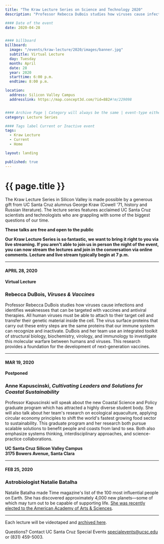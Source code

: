 ```yaml
---
title: "The Kraw Lecture Series on Science and Technology 2020"
description: "Professor Rebecca DuBois studies how viruses cause infections and identifies weaknesses that can be targeted with vaccines and antiviral therapies."

#### Date of the event
date: 2020-04-28


#### billboard
billboard:
  image: "/events/kraw-lecture/2020/images/banner.jpg"
  subtitle: Virtual Lecture
  day: Tuesday
  month: April
  date: 28
  year: 2020
  starttime: 6:00 p.m.
  endtime: 8:00 p.m.

location:
  address: Silicon Valley Campus
  addresslink: https://map.concept3d.com/?id=882#!m/229098


#### Archive Page | Category will always be the same | event-type either Signature Event, Notable Event, Lecture Series
category: Lecture Series

#### Tags label Current or Inactive event
tags:
  - Kraw Lecture
  - Current
  - Home

layout: landing

published: true
---
```


# {{ page.title }}

The Kraw Lecture Series in Silicon Valley is made possible by a generous gift from UC Santa Cruz alumnus George Kraw (Cowell '71, history and Russian literature). The lecture series features acclaimed UC Santa Cruz scientists and technologists who are grappling with some of the biggest questions of our time.

**These talks are free and open to the public**

**Our Kraw Lecture Series is so fantastic, we want to bring it right to you via live streaming. If you aren't able to join us in person the night of the event, you can now stream the lectures and join in the conversation via online comments. Lecture and live stream typically begin at 7 p.m.**

---
#### APRIL 28, 2020
**Virtual Lecture**

### Rebecca DuBois, <em>Viruses & Vaccines</em>

Professor Rebecca DuBois studies how viruses cause infections and identifies weaknesses that can be targeted with vaccines and antiviral therapies. All human viruses must be able to attach to their target cell and transfer their genetic material inside the cell. The virus surface proteins that carry out these entry steps are the same proteins that our immune system can recognize and inactivate. DuBois and her team use an integrated toolkit of structural biology, biochemistry, virology, and immunology to investigate this molecular warfare between humans and viruses. This research provides a foundation for the development of next-generation vaccines.

---

#### MAR 19, 2020
**Postponed**

### Anne Kapuscinski, <em>Cultivating Leaders and Solutions for Coastal Sustainability</em>

Professor Kapuscinski will speak about the new Coastal Science and Policy graduate program which has attracted a highly diverse student body. She will also talk about her team's research on ecological aquaculture, applying circular economy principles to shift the world's fastest growing food sector to sustainability. This graduate program and her research both pursue scalable solutions to benefit people and coasts from land to sea. Both also emphasize systems thinking, interdisciplinary approaches, and science-practice collaborations.

**UC Santa Cruz Silicon Valley Campus<br/>
3175 Bowers Avenue, Santa Clara**

---
#### FEB 25, 2020

### Astrobiologist Natalie Batalha

Natalie Batalha made Time magazine's list of the 100 most influential people on Earth. She has discovered approximately 4,000 new planets—some of which may turn out to be capable of supporting life. [She was recently elected to the American Academy of Arts & Sciences](https://news.ucsc.edu/2019/04/batalha-aaas.html).

---

Each lecture will be videotaped and [archived here](https://www.youtube.com/user/UCSantaCruz/videos).

Questions? Contact UC Santa Cruz Special Events [specialevents@ucsc.edu](mailto:specialevents@ucsc.edu) or (831) 459-5003.
